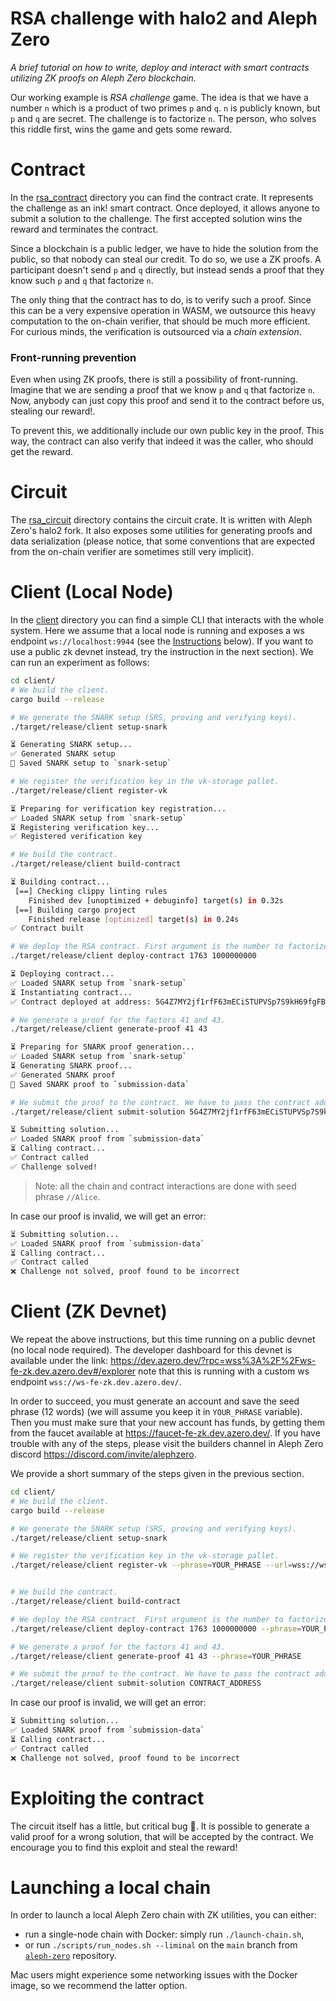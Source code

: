 # RSA challenge with halo2 and Aleph Zero

_A brief tutorial on how to write, deploy and interact with smart contracts utilizing ZK proofs on Aleph Zero blockchain._

Our working example is _RSA challenge_ game.
The idea is that we have a number `n` which is a product of two primes `p` and `q`.
`n` is publicly known, but `p` and `q` are secret.
The challenge is to factorize `n`.
The person, who solves this riddle first, wins the game and gets some reward.

# Contract

In the [rsa_contract](./rsa_contract) directory you can find the contract crate.
It represents the challenge as an ink! smart contract.
Once deployed, it allows anyone to submit a solution to the challenge.
The first accepted solution wins the reward and terminates the contract.

Since a blockchain is a public ledger, we have to hide the solution from the public, so that nobody can steal our credit.
To do so, we use a ZK proofs. A participant doesn't send `p` and `q` directly, but instead sends a proof that they know such `p` and `q` that factorize `n`.

The only thing that the contract has to do, is to verify such a proof.
Since this can be a very expensive operation in WASM, we outsource this heavy computation to the on-chain verifier, that should be much more efficient.
For curious minds, the verification is outsourced via a _chain extension_.

### Front-running prevention

Even when using ZK proofs, there is still a possibility of front-running.
Imagine that we are sending a proof that we know `p` and `q` that factorize `n`.
Now, anybody can just copy this proof and send it to the contract before us, stealing our reward!.

To prevent this, we additionally include our own public key in the proof.
This way, the contract can also verify that indeed it was the caller, who should get the reward.

# Circuit

The [rsa_circuit](./rsa_circuit) directory contains the circuit crate.
It is written with Aleph Zero's halo2 fork.
It also exposes some utilities for generating proofs and data serialization (please notice, that some conventions that are expected from the on-chain verifier are sometimes still very implicit).

# Client (Local Node)

In the [client](./client) directory you can find a simple CLI that interacts with the whole system.
Here we assume that a local node is running and exposes a ws endpoint `ws://localhost:9944` (see the [Instructions](#launching-a-local-chain) below). If you want to use a public zk devnet instead, try the instruction in the next section).
We can run an experiment as follows:

```bash
cd client/
# We build the client.
cargo build --release

# We generate the SNARK setup (SRS, proving and verifying keys).
./target/release/client setup-snark

⏳ Generating SNARK setup...
✅ Generated SNARK setup
💾 Saved SNARK setup to `snark-setup`

# We register the verification key in the vk-storage pallet.
./target/release/client register-vk

⏳ Preparing for verification key registration...
✅ Loaded SNARK setup from `snark-setup`
⏳ Registering verification key...
✅ Registered verification key

# We build the contract.
./target/release/client build-contract

⏳ Building contract...
 [==] Checking clippy linting rules
    Finished dev [unoptimized + debuginfo] target(s) in 0.32s
 [==] Building cargo project
    Finished release [optimized] target(s) in 0.24s
✅ Contract built

# We deploy the RSA contract. First argument is the number to factorize, second is the reward.
./target/release/client deploy-contract 1763 1000000000

⏳ Deploying contract...
✅ Loaded SNARK setup from `snark-setup`
⏳ Instantiating contract...
✅ Contract deployed at address: 5G4Z7MY2jf1rfF63mECiSTUPVSp7S9kH69fgFBF3Aj8uBxwM

# We generate a proof for the factors 41 and 43.
./target/release/client generate-proof 41 43

⏳ Preparing for SNARK proof generation...
✅ Loaded SNARK setup from `snark-setup`
⏳ Generating SNARK proof...
✅ Generated SNARK proof
💾 Saved SNARK proof to `submission-data`

# We submit the proof to the contract. We have to pass the contract address as an argument (it was printed after the deployment).
./target/release/client submit-solution 5G4Z7MY2jf1rfF63mECiSTUPVSp7S9kH69fgFBF3Aj8uBxwM

⏳ Submitting solution...
✅ Loaded SNARK proof from `submission-data`
⏳ Calling contract...
✅ Contract called
✅ Challenge solved!
```

> Note: all the chain and contract interactions are done with seed phrase `//Alice`.

In case our proof is invalid, we will get an error:

```bash
⏳ Submitting solution...
✅ Loaded SNARK proof from `submission-data`
⏳ Calling contract...
✅ Contract called
❌ Challenge not solved, proof found to be incorrect
```

# Client (ZK Devnet)

We repeat the above instructions, but this time running on a public devnet (no local node required). The developer dashboard for this devnet is available under the link: https://dev.azero.dev/?rpc=wss%3A%2F%2Fws-fe-zk.dev.azero.dev#/explorer note that this is running with a custom ws endpoint `wss://ws-fe-zk.dev.azero.dev/`.

 In order to succeed, you must generate an account and save the seed phrase (12 words) (we will assume you keep it in `YOUR_PHRASE` variable). Then you must make sure that your new account has funds, by getting them from the faucet available at https://faucet-fe-zk.dev.azero.dev/. If you have trouble with any of the steps, please visit the builders channel in Aleph Zero discord https://discord.com/invite/alephzero.

 We provide a short summary of the steps given in the previous section.

```bash
cd client/
# We build the client.
cargo build --release

# We generate the SNARK setup (SRS, proving and verifying keys).
./target/release/client setup-snark

# We register the verification key in the vk-storage pallet.
./target/release/client register-vk --phrase=YOUR_PHRASE --url=wss://ws-fe-zk.dev.azero.dev/


# We build the contract.
./target/release/client build-contract

# We deploy the RSA contract. First argument is the number to factorize, second is the reward.
./target/release/client deploy-contract 1763 1000000000 --phrase=YOUR_PHRASE --url=wss://ws-fe-zk.dev.azero.dev/

# We generate a proof for the factors 41 and 43.
./target/release/client generate-proof 41 43 --phrase=YOUR_PHRASE

# We submit the proof to the contract. We have to pass the contract address as an argument (it was printed after the deployment).
./target/release/client submit-solution CONTRACT_ADDRESS

```

In case our proof is invalid, we will get an error:

```bash
⏳ Submitting solution...
✅ Loaded SNARK proof from `submission-data`
⏳ Calling contract...
✅ Contract called
❌ Challenge not solved, proof found to be incorrect
```



# Exploiting the contract

The circuit itself has a little, but critical bug 🐛.
It is possible to generate a valid proof for a wrong solution, that will be accepted by the contract.
We encourage you to find this exploit and steal the reward!

# Launching a local chain

In order to launch a local Aleph Zero chain with ZK utilities, you can either:
- run a single-node chain with Docker: simply run `./launch-chain.sh`,
- or run `./scripts/run_nodes.sh --liminal` on the `main` branch from [`aleph-zero`](https://github.com/Cardinal-Cryptography/aleph-node) repository.

Mac users might experience some networking issues with the Docker image, so we recommend the latter option.
